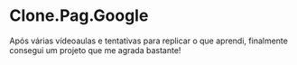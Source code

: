 # Clone.Pag.Google
Após várias vídeoaulas e tentativas para replicar o que aprendi, finalmente consegui um projeto que me agrada bastante!
